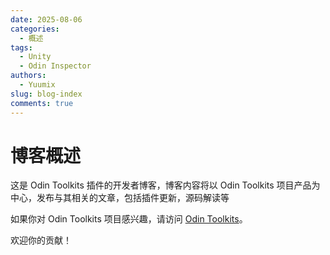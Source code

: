 ```yaml
---
date: 2025-08-06
categories:
  - 概述
tags:
  - Unity
  - Odin Inspector
authors:
  - Yuumix
slug: blog-index
comments: true
---
```


# 博客概述

这是 Odin Toolkits 插件的开发者博客，博客内容将以 Odin Toolkits 项目产品为中心，发布与其相关的文章，包括插件更新，源码解读等

<!-- more -->

如果你对 Odin Toolkits 项目感兴趣，请访问 [Odin Toolkits](https://github.com/yuumixcode/OdinToolkits-For-Unity)。

欢迎你的贡献！

